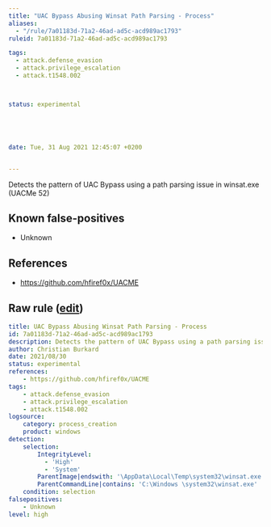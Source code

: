 ```yaml
---
title: "UAC Bypass Abusing Winsat Path Parsing - Process"
aliases:
  - "/rule/7a01183d-71a2-46ad-ad5c-acd989ac1793"
ruleid: 7a01183d-71a2-46ad-ad5c-acd989ac1793

tags:
  - attack.defense_evasion
  - attack.privilege_escalation
  - attack.t1548.002



status: experimental





date: Tue, 31 Aug 2021 12:45:07 +0200


---
```


Detects the pattern of UAC Bypass using a path parsing issue in winsat.exe (UACMe 52)

<!--more-->


## Known false-positives

* Unknown



## References

* https://github.com/hfiref0x/UACME


## Raw rule ([edit](https://github.com/SigmaHQ/sigma/edit/master/rules/windows/process_creation/proc_creation_win_uac_bypass_winsat.yml))
```yaml
title: UAC Bypass Abusing Winsat Path Parsing - Process
id: 7a01183d-71a2-46ad-ad5c-acd989ac1793
description: Detects the pattern of UAC Bypass using a path parsing issue in winsat.exe (UACMe 52)
author: Christian Burkard
date: 2021/08/30
status: experimental
references:
    - https://github.com/hfiref0x/UACME
tags:
    - attack.defense_evasion
    - attack.privilege_escalation
    - attack.t1548.002
logsource:
    category: process_creation
    product: windows
detection:
    selection:
        IntegrityLevel:
          - 'High'
          - 'System'
        ParentImage|endswith: '\AppData\Local\Temp\system32\winsat.exe'
        ParentCommandLine|contains: 'C:\Windows \system32\winsat.exe'
    condition: selection
falsepositives:
    - Unknown
level: high

```
